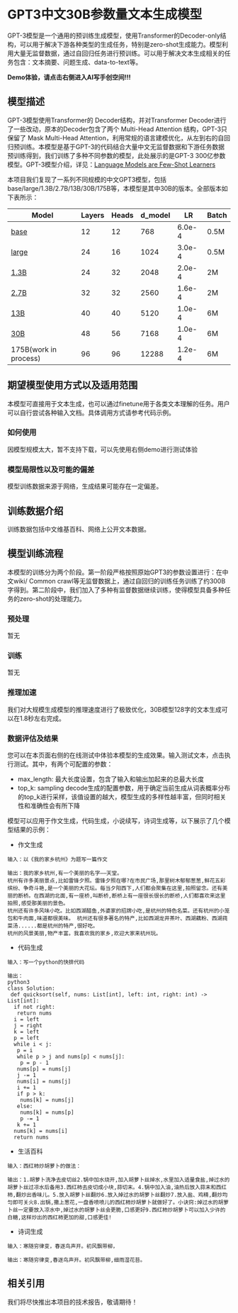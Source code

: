 
# GPT3中文30B参数量文本生成模型
GPT-3模型是一个通用的预训练生成模型，使用Transformer的Decoder-only结构，可以用于解决下游各种类型的生成任务，特别是zero-shot生成能力。模型利用大量无监督数据，通过自回归任务进行预训练。可以用于解决文本生成相关的任务包含：文本摘要、问题生成、data-to-text等。

**Demo体验，请点击右侧进入AI写手创空间!!!**

## 模型描述
GPT-3模型使用Transformer的 Decoder结构，并对Transformer Decoder进行了一些改动，原本的Decoder包含了两个 Multi-Head Attention 结构，GPT-3只保留了 Mask Multi-Head Attention，利用常规的语言建模优化，从左到右的自回归预训练。本模型是基于GPT-3的代码结合大量中文无监督数据和下游任务数据预训练得到，我们训练了多种不同参数的模型，此处展示的是GPT-3 300亿参数模型。GPT-3模型介绍，详见：[Language Models are Few-Shot Learners
](https://arxiv.org/abs/2005.14165)

本项目我们复现了一系列不同规模的中文GPT3模型，包括base/large/1.3B/2.7B/13B/30B/175B等，本模型是其中30B的版本。全部版本如下表所示：

|Model|Layers|Heads|d_model|LR|Batch|
|---|---|---|---|---|---|
|[base](https://modelscope.cn/models/damo/nlp_gpt3_text-generation_chinese-base/summary)|12|12|768|6.0e-4|0.5M|
|[large](https://modelscope.cn/models/damo/nlp_gpt3_text-generation_chinese-large/summary)|24|16|1024|3.0e-4|0.5M|
|[1.3B](https://modelscope.cn/models/damo/nlp_gpt3_text-generation_1.3B/summary)|24|32|2048|2.0e-4|2M|
|[2.7B](https://modelscope.cn/models/damo/nlp_gpt3_text-generation_2.7B/summary)|32|32|2560|1.6e-4|2M|
|[13B](https://modelscope.cn/models/damo/nlp_gpt3_text-generation_13B/summary)|40|40|5120|1.0e-4|6M|
|[30B](https://modelscope.cn/models/damo/nlp_gpt3_text-generation_30B/summary)|48|56|7168|1.0e-4|6M|
|175B(work in process)|96|96|12288|1.2e-4|6M|

## 期望模型使用方式以及适用范围
本模型可直接用于文本生成，也可以通过finetune用于各类文本理解的任务。用户可以自行尝试各种输入文档。具体调用方式请参考代码示例。

### 如何使用
因模型规模太大，暂不支持下载，可以先使用右侧demo进行测试体验

### 模型局限性以及可能的偏差
模型训练数据来源于网络，生成结果可能存在一定偏差。

## 训练数据介绍
训练数据包括中文维基百科、网络上公开文本数据。

## 模型训练流程
本模型的训练分为两个阶段。第一阶段严格按照原始GPT3的参数设置进行：在中文wiki/ Common crawl等无监督数据上，通过自回归的训练任务训练了约300B字得到。第二阶段中，我们加入了多种有监督数据继续训练，使得模型具备多种任务的zero-shot的处理能力。

### 预处理
暂无

### 训练
暂无

### 推理加速
我们对大规模生成模型的推理速度进行了极致优化，30B模型128字的文本生成可以在1.8秒左右完成。

### 数据评估及结果
您可以在本页面右侧的在线测试中体验本模型的生成效果。输入测试文本，点击执行测试。其中，有两个可配置的参数：
- max_length: 最大长度设置，包含了输入和输出加起来的总最大长度
- top_k: sampling decode生成的配置参数，用于确定当前生成从词表概率分布的top_k进行采样，该值设置的越大，模型生成的多样性越丰富，但同时相关性和准确性会有所下降

模型可以应用于作文生成，代码生成，小说续写，诗词生成等，以下展示了几个模型结果的示例：
- 作文生成
```
输入：以《我的家乡杭州》为题写一篇作文

输出：我的家乡杭州,有一个美丽的名字——天堂。 
杭州有许多美丽景点,比如雷锋夕照。雷锋夕照在哪?在市民广场,那里树木郁郁葱葱,鲜花五彩缤纷、争奇斗艳,是一个美丽的大花坛。每当夕阳西下,人们都会聚集在这里,拍照留念。还有美丽的断桥。在西湖的北面,有一座桥,叫断桥,断桥上有一座很长很长的断桥,人们都喜欢来这里拍照,感受那美丽的景色。 
杭州还有许多风味小吃。比如西湖醋鱼,外婆家的招牌小吃,是杭州的特色名菜。还有杭州的小笼包和牛肉面,味道都很美味。 杭州还有很多著名的特产,比如西湖龙井茶叶、西湖藕粉、西湖莼菜汤......都是杭州的特产,很好吃。 
杭州的风景美丽,物产丰富。我喜欢我的家乡,欢迎大家来杭州玩。

```

- 代码生成
```
输入：写一个python的快排代码

输出：
python3
class Solution:
 def quicksort(self, nums: List[int], left: int, right: int) -> List[int]:
  if not right:
   return nums
  i = left
  j = right
  k = left
  p = left
  while i < j:
   p = i
   while p > j and nums[p] < nums[j]:
    p = p - 1
   nums[p] = nums[j] 
   j -= 1
   nums[i] = nums[j]
   i += 1
   if p > k:
    nums[k] = nums[j]
   else:
    nums[k] = nums[p]
    p -= 1
   k += 1
  nums[k] = nums[i]
  return nums
```

- 生活百科
```
输入：西红柿炒胡萝卜的做法：

输出：1.胡萝卜洗净去皮切丝2.锅中加水烧开,加入胡萝卜丝焯水,水里加入适量食盐,焯过水的胡萝卜丝过凉水后备用3.西红柿去皮切成小块,蒜切末。4.锅中加入油,油热后放入蒜末和西红柿,翻炒出香味儿。5.放入胡萝卜丝翻炒6.放入焯过水的胡萝卜丝翻炒7.放入盐、鸡精,翻炒均匀即可关火8.出锅,撒上葱花,一盘香喷喷儿的西红柿炒胡萝卜就做好了。小诀窍:焯过水的胡萝卜丝一定要放入凉水中,焯过水的胡萝卜丝会更脆,口感更好9.西红柿炒胡萝卜可以加入少许的白糖,这样炒出的西红柿更加的甜,口感更佳!
```

- 诗词生成
```
输入：寒随穷律变，春逐鸟声开。初风飘带柳，

输出：寒随穷律变,春逐鸟声开。初风飘带柳,细雨湿花苔。
```

## 相关引用
我们将尽快推出本项目的技术报告，敬请期待！
